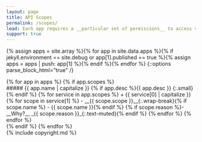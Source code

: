 ```yaml
---
layout: page
title: API Scopes
permalink: /scopes/
lead: Each app requires a __particular set of permissions__ to access various parts of your Google account. These are called __[scopes](https://developers.google.com/identity/protocols/googlescopes){:target="_blank"}__ and are visible when you first sign into an app, or from your [connected apps](https://myaccount.google.com/permissions){:target="_blank"} page. By authorising an app, the token that __grants access__ will remain on __your device only__ - nowhere else! Here are those scopes, broken down by app, with a short description of __why__ each permission is needed, and what it is used for.
support: true
---
```

{% assign apps = site.array %}{% for app in site.data.apps %}{% if jekyll.environment == site.debug or app[1].published == true %}{% assign apps = apps | push: app[1] %}{% endif %}{% endfor %}
{::options parse_block_html="true" /}
<div class="d-flex flex-column p-2">
{% for app in apps %}
{% if app.scopes %}
<div class="highlight_all highlight_{{ app.name | downcase }} mb-3">
##### {{ app.name | capitalize }}
{% if app.desc %}{{ app.desc }}
{:.small}{% endif %}
{% for service in app.scopes %}
+ {{ service[0] | capitalize }}
{% for scope in service[1] %}
	- __{{ scope.scope }}__{:.wrap-break}{% if scope.name %} - {{ scope.name }}{% endif %}
	{% if scope.reason %}- __Why?__ _{{ scope.reason }}_{:.text-muted}{% endif %}
{% endfor %}
{% endfor %}
</div>
{% endif %}
{% endfor %}
</div>
{% include copyright.md %}